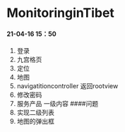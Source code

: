 # MonitoringinTibet


#### 21-04-16 15：50
1. 登录
2. 九宫格页
3. 定位
4. 地图
5. navigatitioncontroller 返回rootview
6. 修改密码
7. 服务产品 一级内容
####问题
1. 实现二级列表
2. 地图的弹出框

